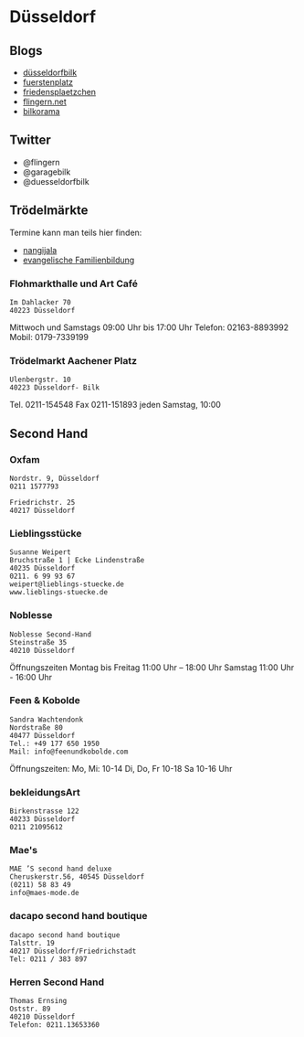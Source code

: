 # Düsseldorf #

## Blogs ##

- [düsseldorfbilk](http://duesseldorfbilk.de/)
- [fuerstenplatz](http://www.fuerstenplatz.de/)
- [friedensplaetzchen](http://www.friedensplaetzchen.de/)
- [flingern.net](http://www.flingern.net/)
- [bilkorama](http://www.bilkorama.de/)

## Twitter ##

- @flingern
- @garagebilk
- @duesseldorfbilk

## Trödelmärkte ##

Termine kann man teils hier finden:

- [nangijala](http://nangijala.blogsport.eu/)
- [evangelische Familienbildung](http://www.efa-duesseldorf.de/)

### Flohmarkthalle und Art Café ###

	Im Dahlacker 70
	40223 Düsseldorf

Mittwoch und Samstags
09:00 Uhr bis 17:00 Uhr
Telefon:	02163-8893992
Mobil:	0179-7339199

### Trödelmarkt Aachener Platz ###

	Ulenbergstr. 10
	40223 Düsseldorf- Bilk

Tel. 0211-154548
Fax 0211-151893
jeden Samstag, 10:00

## Second Hand ##

### Oxfam ###

	Nordstr. 9, Düsseldorf 
	0211 1577793

	Friedrichstr. 25
	40217 Düsseldorf	

### Lieblingsstücke ###

	Susanne Weipert
	Bruchstraße 1 | Ecke Lindenstraße
	40235 Düsseldorf 
	0211. 6 99 93 67 
	weipert@lieblings-stuecke.de
	www.lieblings-stuecke.de

### Noblesse ###

	Noblesse Second-Hand
	Steinstraße 35
	40210 Düsseldorf

Öffnungszeiten
Montag bis Freitag 11:00 Uhr – 18:00 Uhr
Samstag 11:00 Uhr - 16:00 Uhr

### Feen & Kobolde ###

	Sandra Wachtendonk
	Nordstraße 80
	40477 Düsseldorf
	Tel.: +49 177 650 1950
	Mail: info@feenundkobolde.com

Öffnungszeiten:
Mo, Mi: 10-14
Di, Do, Fr 10-18
Sa 10-16 Uhr

### bekleidungsArt ###

	Birkenstrasse 122
	40233 Düsseldorf
	0211 21095612
	
### Mae's ###

	MAE ’S second hand deluxe
	Cheruskerstr.56, 40545 Düsseldorf
	(0211) 58 83 49
	info@maes-mode.de

### dacapo second hand boutique ###

	dacapo second hand boutique
	Talsttr. 19
	40217 Düsseldorf/Friedrichstadt
	Tel: 0211 / 383 897
	
### Herren Second Hand ###

	Thomas Ernsing 
	Oststr. 89
	40210 Düsseldorf
	Telefon: 0211.13653360
	
